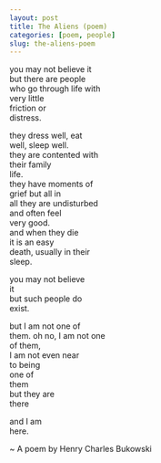 ```yaml
---
layout: post
title: The Aliens (poem)
categories: [poem, people]
slug: the-aliens-poem
---
```


you may not believe it  
but there are people  
who go through life with  
very little  
friction or  
distress.  
<!--more-->
they dress well, eat  
well, sleep well.  
they are contented with  
their family  
life.  
they have moments of  
grief but all in  
all they are undisturbed  
and often feel  
very good.  
and when they die  
it is an easy  
death, usually in their  
sleep.  

you may not believe  
it  
but such people do  
exist.  

but I am not one of  
them. oh no, I am not one  
of them,  
I am not even near  
to being  
one of  
them  
but they are  
there  

and I am  
here.  

~ A poem by Henry Charles Bukowski  
